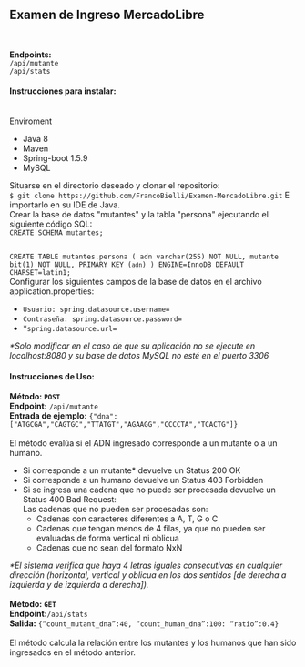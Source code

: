 <h2>Examen de Ingreso MercadoLibre</h2>
<br />

<p><strong>Endpoints:</strong>
<br>
<code>/api/mutante</code>
<br />
<code>/api/stats</code>
</p>
<p>
<h4>Instrucciones para instalar:</h4>
<br />
Enviroment<br />
<ul>
  <li>Java 8</li>
  <li>Maven</li>
  <li>Spring-boot 1.5.9</li>
  <li>MySQL</li>
</ul>
Situarse en el directorio deseado y clonar el repositorio:<br>
<code>$ git clone https://github.com/FrancoBielli/Examen-MercadoLibre.git</code>
E importarlo en su IDE de Java.
<br />
Crear la base de datos "mutantes" y la tabla "persona" ejecutando el siguiente código SQL:
<br />
<code>CREATE SCHEMA mutantes;

CREATE TABLE mutantes.persona (
  adn varchar(255) NOT NULL,
  mutante bit(1) NOT NULL,
  PRIMARY KEY (`adn`)
) ENGINE=InnoDB DEFAULT CHARSET=latin1;
</code>
<br />
Configurar los siguientes campos de la base de datos en el archivo application.properties:<br />
<ul>
  <li><code>Usuario: spring.datasource.username=</code></li>
  <li><code>Contraseña: spring.datasource.password=</code></li>
  <li>*<code>spring.datasource.url=</code></li>
</ul>
<em>*Solo modificar en el caso de que su aplicación no se ejecute en localhost:8080 y su base de datos MySQL no esté en el puerto 3306</em>
<br />
</p>
<p>
<h4>Instrucciones de Uso:</h4>
<strong>Método: <code>POST</code></strong> <br />
<strong>Endpoint:</strong> <code>/api/mutante</code> <br />
<strong>Entrada de ejemplo:</strong> <code>{"dna":["ATGCGA","CAGTGC","TTATGT","AGAAGG","CCCCTA","TCACTG"]}</code> <br />
<br>
El método evalúa si el ADN ingresado corresponde a un mutante o a un humano. <br />
<ul>
<li>Si corresponde a un mutante* devuelve un Status 200 OK</li>
<li>Si corresponde a un humano devuelve un Status 403 Forbidden </li>
<li>Si se ingresa una cadena que no puede ser procesada devuelve un Status 400 Bad Request:<br />
  Las cadenas que no pueden ser procesadas son:
  <ul>
    <li>Cadenas con caracteres diferentes a A, T, G o C</li>
    <li>Cadenas que tengan menos de 4 filas, ya que no pueden ser evaluadas de forma vertical ni oblicua</li>
    <li>Cadenas que no sean del formato NxN</li>
  </ul>
  </li>
</ul>
<em>*El sistema verifica que haya 4 letras iguales consecutivas en cualquier dirección (horizontal, vertical y oblicua en los dos sentidos [de derecha a izquierda y de izquierda a derecha]).</em>
<br />
<br>
<strong>Método: <code>GET</code></strong><br />
<strong>Endpoint:</strong><code>/api/stats</code><br />
<strong>Salida:</strong> <code>{“count_mutant_dna”:40, “count_human_dna”:100: “ratio”:0.4}</code><br />
<br>
El método calcula la relación entre los mutantes y los humanos que han sido ingresados en el método anterior.
</p>
